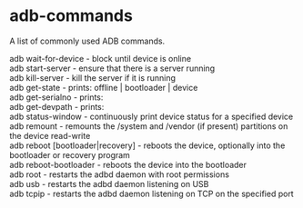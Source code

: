 # adb-commands
A list of commonly used ADB commands.

adb wait-for-device          - block until device is online<br/>
adb start-server             - ensure that there is a server running<br/>
adb kill-server              - kill the server if it is running<br/>
adb get-state                - prints: offline | bootloader | device<br/>
adb get-serialno             - prints: <serial-number><br/>
adb get-devpath              - prints: <device-path><br/>
adb status-window            - continuously print device status for a specified device<br/>
adb remount                  - remounts the /system and /vendor (if present) partitions on the device read-write<br/>
adb reboot [bootloader|recovery] - reboots the device, optionally into the bootloader or recovery program<br/>
adb reboot-bootloader        - reboots the device into the bootloader<br/>
adb root                     - restarts the adbd daemon with root permissions<br/>
adb usb                      - restarts the adbd daemon listening on USB<br/>
adb tcpip <port>             - restarts the adbd daemon listening on TCP on the specified port<br/>
